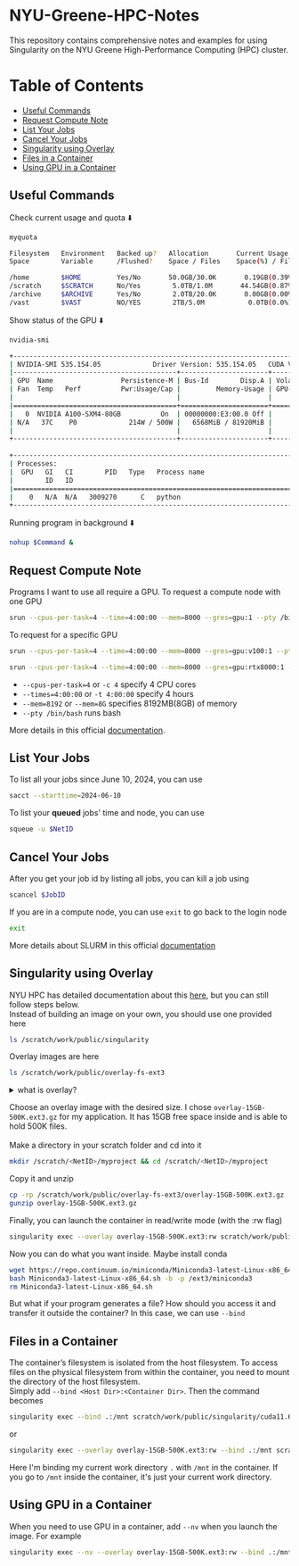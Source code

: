 # NYU-Greene-HPC-Notes <!-- omit from toc -->
This repository contains comprehensive notes and examples for using Singularity on the NYU Greene High-Performance Computing (HPC) cluster.

# Table of Contents <!-- omit from toc -->
- [Useful Commands](#useful-commands)
- [Request Compute Note](#request-compute-note)
- [List Your Jobs](#list-your-jobs)
- [Cancel Your Jobs](#cancel-your-jobs)
- [Singularity using Overlay](#singularity-using-overlay)
- [Files in a Container](#files-in-a-container)
- [Using GPU in a Container](#using-gpu-in-a-container)

## Useful Commands
Check current usage and quota ⬇️
```bash
myquota
```
```bash
Filesystem   Environment   Backed up?   Allocation       Current Usage
Space        Variable      /Flushed?    Space / Files    Space(%) / Files(%)

/home        $HOME         Yes/No       50.0GB/30.0K       0.19GB(0.39%)/1684(5.61%)
/scratch     $SCRATCH      No/Yes        5.0TB/1.0M       44.54GB(0.87%)/98718(9.87%)
/archive     $ARCHIVE      Yes/No        2.0TB/20.0K       0.00GB(0.00%)/2(0.01%)
/vast        $VAST         NO/YES        2TB/5.0M           0.0TB(0.0%)/2(0%)
```
Show status of the GPU ⬇️
```bash
nvidia-smi
```
```bash
+---------------------------------------------------------------------------------------+
| NVIDIA-SMI 535.154.05             Driver Version: 535.154.05   CUDA Version: 12.2     |
|-----------------------------------------+----------------------+----------------------+
| GPU  Name                 Persistence-M | Bus-Id        Disp.A | Volatile Uncorr. ECC |
| Fan  Temp   Perf          Pwr:Usage/Cap |         Memory-Usage | GPU-Util  Compute M. |
|                                         |                      |               MIG M. |
|=========================================+======================+======================|
|   0  NVIDIA A100-SXM4-80GB          On  | 00000000:E3:00.0 Off |                    0 |
| N/A   37C    P0             214W / 500W |   6568MiB / 81920MiB |     99%      Default |
|                                         |                      |             Disabled |
+-----------------------------------------+----------------------+----------------------+
                                                                                         
+---------------------------------------------------------------------------------------+
| Processes:                                                                            |
|  GPU   GI   CI        PID   Type   Process name                            GPU Memory |
|        ID   ID                                                             Usage      |
|=======================================================================================|
|    0   N/A  N/A   3009270      C   python                                     6558MiB |
+---------------------------------------------------------------------------------------+
```
Running program in background ⬇️
```bash
nohup $Command &
```

## Request Compute Note
Programs I want to use all require a GPU. To request a compute node with one GPU
```bash
srun --cpus-per-task=4 --time=4:00:00 --mem=8000 --gres=gpu:1 --pty /bin/bash
```
To request for a specific GPU
```bash
srun --cpus-per-task=4 --time=4:00:00 --mem=8000 --gres=gpu:v100:1 --pty /bin/bash
```
```bash
srun --cpus-per-task=4 --time=4:00:00 --mem=8000 --gres=gpu:rtx8000:1 --pty /bin/bash
```
- `--cpus-per-task=4` or `-c 4` specify 4 CPU cores
- `--times=4:00:00` or `-t 4:00:00` specify 4 hours
- `--mem=8192` or `--mem=8G` specifies 8192MB(8GB) of memory
- `--pty /bin/bash` runs bash
  
More details in this official [documentation](https://sites.google.com/nyu.edu/nyu-hpc/training-support/tutorials/slurm-tutorial?authuser=0).

## List Your Jobs
To list all your jobs since June 10, 2024, you can use
```bash
sacct --starttime=2024-06-10
```
To list your **queued** jobs' time and node, you can use
```bash
squeue -u $NetID
```

## Cancel Your Jobs
After you get your job id by listing all jobs, you can kill a job using
```bash
scancel $JobID
```
If you are in a compute node, you can use `exit` to go back to the login node
```bash
exit
```
More details about SLURM in this official [documentation](https://crc-docs.abudhabi.nyu.edu/hpc/jobs/hpc_slurm.html#)

## Singularity using Overlay
NYU HPC has detailed documentation about this [here](https://sites.google.com/nyu.edu/nyu-hpc/hpc-systems/greene/software/singularity-with-miniconda?authuser=0), but you can still follow steps below.\
Instead of building an image on your own, you should use one provided here
```bash
ls /scratch/work/public/singularity
```
Overlay images are here
```bash
ls /scratch/work/public/overlay-fs-ext3
```
<details>
  <summary>what is overlay?</summary>

  Persistent overlay directories allow you to overlay a writable file system on an immutable read-only container for the illusion of read-write access. You can run a container and make changes, and these changes are kept separately from the base container image. Read more about overlay [here](https://docs.sylabs.io/guides/3.5/user-guide/persistent_overlays.html)
</details>

Choose an overlay image with the desired size. I chose `overlay-15GB-500K.ext3.gz` for my application. It has 15GB free space inside and is able to hold 500K files.\
\
Make a directory in your scratch folder and cd into it
```bash
mkdir /scratch/<NetID>/myproject && cd /scratch/<NetID>/myproject
```
Copy it and unzip
```bash
cp -rp /scratch/work/public/overlay-fs-ext3/overlay-15GB-500K.ext3.gz .
gunzip overlay-15GB-500K.ext3.gz
```
Finally, you can launch the container in read/write mode (with the :rw flag)
```bash
singularity exec --overlay overlay-15GB-500K.ext3:rw scratch/work/public/singularity/cuda11.6.124-cudnn8.4.0.27-devel-ubuntu20.04.4.sif /bin/bash
```
Now you can do what you want inside. Maybe install conda
```bash
wget https://repo.continuum.io/miniconda/Miniconda3-latest-Linux-x86_64.sh
bash Miniconda3-latest-Linux-x86_64.sh -b -p /ext3/miniconda3
rm Miniconda3-latest-Linux-x86_64.sh
```
But what if your program generates a file? How should you access it and transfer it outside the container? In this case, we can use `--bind`

## Files in a Container
The container’s filesystem is isolated from the host filesystem. To access files on the physical filesystem from within the container, you need to mount the directory of the host filesystem.\
Simply add `--bind <Host Dir>:<Container Dir>`. Then the command becomes
```bash
singularity exec --bind .:/mnt scratch/work/public/singularity/cuda11.6.124-cudnn8.4.0.27-devel-ubuntu20.04.4.sif /bin/bash
```
or
```bash
singularity exec --overlay overlay-15GB-500K.ext3:rw --bind .:/mnt scratch/work/public/singularity/cuda11.6.124-cudnn8.4.0.27-devel-ubuntu20.04.4.sif /bin/bash
```
Here I'm binding my current work directory `.` with `/mnt` in the container. If you go to `/mnt` inside the container, it's just your current work directory.

## Using GPU in a Container
When you need to use GPU in a container, add `--nv` when you launch the image. For example
```bash
singularity exec --nv --overlay overlay-15GB-500K.ext3:rw --bind .:/mnt scratch/work/public/singularity/cuda11.6.124-cudnn8.4.0.27-devel-ubuntu20.04.4.sif /bin/bash
```
